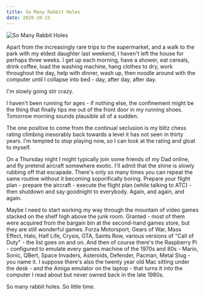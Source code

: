 ```yaml
---
title: So Many Rabbit Holes
date: 2020-10-15
---
```


![So Many Rabbit Holes](https://source.unsplash.com/DWyRC2juMgs/1600x900)

Apart from the increasingly rare trips to the supermarket, and a walk to the park with my eldest daughter last weekend, I haven't left the house for perhaps three weeks. I get up each morning, have a shower, eat cereals, drink coffee, load the washing machine, hang clothes to dry, work throughout the day, help with dinner, wash up, then noodle around with the computer until I collapse into bed - day, after day, after day.

I'm slowly going stir crazy.

I haven't been running for ages - if nothing else, the confinement might be the thing that finally tips me out of the front door in my running shoes. Tomorrow morning sounds plausible all of a sudden.

The one positive to come from the continual seclusion is my blitz chess rating climbing inexorably back towards a level it has not seen in thirty years. I'm tempted to stop playing now, so I can look at the rating and gloat to myself.

On a Thursday night I might typically join some friends of my Dad online, and fly pretend aircraft somewhere exotic. I'll admit that the shine is slowly rubbing off that escapade. There's only so many times you can repeat the same routine without it becoming soporifically boring. Prepare your flight plan - prepare the aircraft - execute the flight plan (while talking to ATC) - then shutdown and say goodnight to everybody. Again, and again, and again.

Maybe I need to start working my way through the mountain of video games stacked on the shelf high above the junk room. Granted - most of them were acquired from the bargain bin at the second-hand games store, but they are still wonderful games. Forza Motorsport, Gears of War, Mass Effect, Halo, Half Life, Crysis, GTA, Saints Row, various versions of "Call of Duty" - the list goes on and on. And then of course there's the Raspberry Pi - configured to emulate every games machine of the 1970s and 80s - Mario, Sonic, QBert, Space Invaders, Asteroids, Defender, Pacman, Metal Slug - you name it. I suppose there's also the twenty year old Mac sitting under the desk - and the Amiga emulator on the laptop - that turns it into the computer I read about but never owned back in the late 1980s.

So many rabbit holes. So little time.